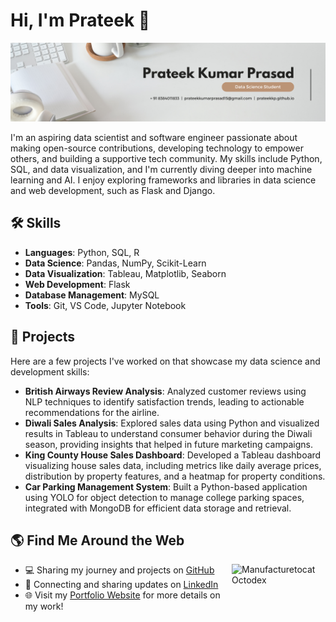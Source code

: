 # Hi, I'm Prateek 👋

![Profile Banner](visuals/Banner.png)

I'm an aspiring data scientist and software engineer passionate about making open-source contributions, developing technology to empower others, and building a supportive tech community. My skills include Python, SQL, and data visualization, and I'm currently diving deeper into machine learning and AI. I enjoy exploring frameworks and libraries in data science and web development, such as Flask and Django.

## 🛠 Skills
- **Languages**: Python, SQL, R
- **Data Science**: Pandas, NumPy, Scikit-Learn
- **Data Visualization**: Tableau, Matplotlib, Seaborn
- **Web Development**: Flask
- **Database Management**: MySQL
- **Tools**: Git, VS Code, Jupyter Notebook

## 📂 Projects
Here are a few projects I've worked on that showcase my data science and development skills:

- **British Airways Review Analysis**: Analyzed customer reviews using NLP techniques to identify satisfaction trends, leading to actionable recommendations for the airline.
- **Diwali Sales Analysis**: Explored sales data using Python and visualized results in Tableau to understand consumer behavior during the Diwali season, providing insights that helped in future marketing campaigns.
- **King County House Sales Dashboard**: Developed a Tableau dashboard visualizing house sales data, including metrics like daily average prices, distribution by property features, and a heatmap for property conditions.
- **Car Parking Management System**: Built a Python-based application using YOLO for object detection to manage college parking spaces, integrated with MongoDB for efficient data storage and retrieval.

## 🌎 Find Me Around the Web
<a href="https://www.linkedin.com/in/prateekkp/">
    <img align="right" width="150" height="150" src="https://octodex.github.com/images/manufacturetocat.png" alt="Manufacturetocat Octodex">
</a>

- 💻 Sharing my journey and projects on [GitHub](https://github.com/prateekkp) 
- 💼 Connecting and sharing updates on [LinkedIn](https://www.linkedin.com/in/prateekkp/)
- 🌐 Visit my [Portfolio Website](https://prateekkp.github.io/) for more details on my work!
